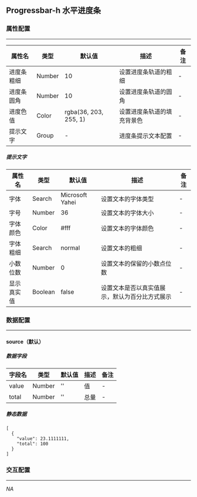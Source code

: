 ## Progressbar-h 水平进度条

### 属性配置
------
| 属性名 | 类型 | 默认值 | 描述 | 备注 |
| ------ | ------ | ------ | ------ | ------ |
| 进度条粗细 | Number | 10 | 设置进度条轨道的粗细 | - |
| 进度条圆角 | Number | 10 | 设置进度条轨道的圆角 | - |
| 进度色值 | Color | rgba(36, 203, 255, 1) | 设置进度条轨道的填充背景色 | - |
| 提示文字 | Group | - | 进度条提示文本配置 | - |

##### 提示文字
| 属性名 | 类型 | 默认值 | 描述 | 备注 |
| ------ | ------ | ------ | ------ | ------ |
| 字体 | Search | Microsoft Yahei | 设置文本的字体类型 | - |
| 字号 | Number | 36 | 设置文本的字体大小 | - |
| 字体颜色 | Color | #fff | 设置文本的字体颜色 | - |
| 字体粗细 | Search | normal | 设置文本的粗细 | - |
| 小数位数 | Number | 0 | 设置文本的保留的小数点位数 | - |
| 显示真实值 | Boolean | false | 设置文本是否以真实值展示，默认为百分比方式展示 | - |

 
### 数据配置
------

#### source（默认）

##### 数据字段

| 字段名 | 类型 | 默认值 | 描述 | 备注 |
| ------ | ------ | ------ | ------ | ----- |
| value | Number | '' | 值 | - |
| total | Number | '' | 总量 | - |

##### 静态数据
```
[
  {
    "value": 23.1111111,
    "total": 100
  }
]
```

### 交互配置
-----
*NA*